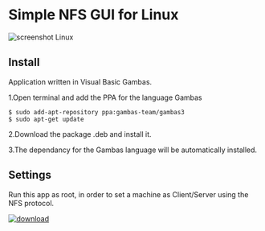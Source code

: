 # Simple NFS GUI for Linux

![screenshot Linux](https://cloud.githubusercontent.com/assets/24923693/21937000/xxxxxxx.png)


## Install

Application written in Visual Basic Gambas. 

1.Open terminal and add the PPA for the language Gambas

    $ sudo add-apt-repository ppa:gambas-team/gambas3
    $ sudo apt-get update 
  
2.Download the package .deb and install it.

3.The dependancy for the Gambas language will be automatically installed.


## Settings

Run this app as root, in order to set a machine as Client/Server using the NFS protocol.

[![download][2]][1]

  [1]: https://github.com/Philippe734/Simple.NFS.GUI/raw/master/Linux/1.0.9/Setup_Simple_NFS_GUI_1.0.9_all.deb
  [2]: https://cloud.githubusercontent.com/assets/24923693/21723900/7fdda69e-d432-11e6-8ab1-87dd79f36fe5.gif
